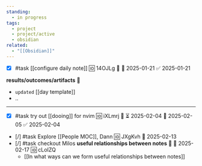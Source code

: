 ```yaml
---
standing:
  - in progress
tags:
  - project
  - project/active
  - obsidian
related:
  - "[[Obsidian]]"
---
```

- [x] #task [[configure daily note]] 🆔 14OJLg 🔼 📅 2025-01-21 ✅ 2025-01-21
 
**results/outcomes/artifacts** 💠
 - `updated` [[day template]]
 - ..
---

- [x] #task try out [[dooing]] for nvim 🆔 iXLmrj 🔼 ⏳ 2025-02-04 📅 2025-02-05 ✅ 2025-02-04
- [/] #task Explore [[People MOC]], Dann 🆔 JXgKvh 📅 2025-02-13
- [/] #task checkout Milos **useful relationships between notes** 🔼 📅 2025-02-17 🆔 cLoIZQ
	- [[In what ways can we form useful relationships between notes]]
	